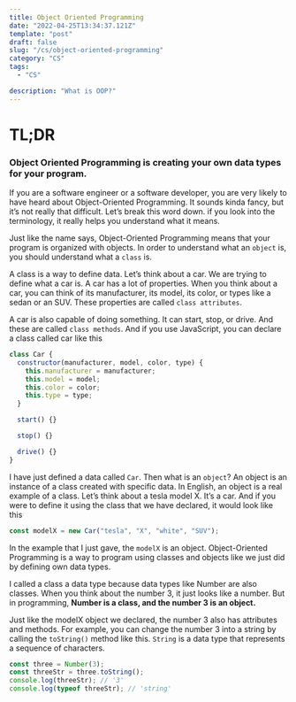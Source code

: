 ```yaml
---
title: Object Oriented Programming
date: "2022-04-25T13:34:37.121Z"
template: "post"
draft: false
slug: "/cs/object-oriented-programming"
category: "CS"
tags:
  - "CS"

description: "What is OOP?"
---
```


# TL;DR

### Object Oriented Programming is creating your own data types for your program.

If you are a software engineer or a software developer, you are very likely to have heard about Object-Oriented Programming. It sounds kinda fancy, but it’s not really that difficult. Let’s break this word down. if you look into the terminology, it really helps you understand what it means.

Just like the name says, Object-Oriented Programming means that your program is organized with objects. In order to understand what an `object` is, you should understand what a `class` is.

A class is a way to define data. Let’s think about a car. We are trying to define what a car is. A car has a lot of properties. When you think about a car, you can think of its manufacturer, its model, its color, or types like a sedan or an SUV. These properties are called `class attributes`.

A car is also capable of doing something. It can start, stop, or drive. And these are called `class methods`. And if you use JavaScript, you can declare a class called car like this

```javascript
class Car {
  constructor(manufacturer, model, color, type) {
    this.manufacturer = manufacturer;
    this.model = model;
    this.color = color;
    this.type = type;
  }

  start() {}

  stop() {}

  drive() {}
}
```

I have just defined a data called `Car`. Then what is an `object`? An object is an instance of a class created with specific data. In English, an object is a real example of a class. Let’s think about a tesla model X. It’s a car. And if you were to define it using the class that we have declared, it would look like this

```javascript
const modelX = new Car("tesla", "X", "white", "SUV");
```

In the example that I just gave, the `modelX` is an object. Object-Oriented Programming is a way to program using classes and objects like we just did by defining own data types.

I called a class a data type because data types like Number are also classes. When you think about the number 3, it just looks like a number. But in programming, **Number is a class, and the number 3 is an object.**

Just like the modelX object we declared, the number 3 also has attributes and methods. For example, you can change the number 3 into a string by calling the `toString()` method like this. `String` is a data type that represents a sequence of characters.

```javascript
const three = Number(3);
const threeStr = three.toString();
console.log(threeStr); // '3'
console.log(typeof threeStr); // 'string'
```

